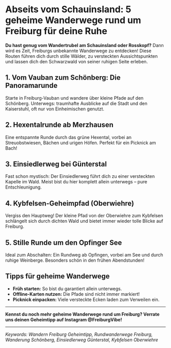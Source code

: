 # Abseits vom Schauinsland: 5 geheime Wanderwege rund um Freiburg für deine Ruhe

**Du hast genug vom Wandertrubel am Schauinsland oder Rosskopf?** Dann wird es Zeit, Freiburgs unbekannte Wanderwege zu entdecken! Diese Routen führen dich durch stille Wälder, zu versteckten Aussichtspunkten und lassen dich den Schwarzwald von seiner ruhigen Seite erleben.

## 1. Vom Vauban zum Schönberg: Die Panoramarunde

Starte in Freiburg-Vauban und wandere über kleine Pfade auf den Schönberg. Unterwegs: traumhafte Ausblicke auf die Stadt und den Kaiserstuhl, oft nur von Einheimischen genutzt.

## 2. Hexentalrunde ab Merzhausen

Eine entspannte Runde durch das grüne Hexental, vorbei an Streuobstwiesen, Bächen und urigen Höfen. Perfekt für ein Picknick am Bach!

## 3. Einsiedlerweg bei Günterstal

Fast schon mystisch: Der Einsiedlerweg führt dich zu einer versteckten Kapelle im Wald. Meist bist du hier komplett allein unterwegs – pure Entschleunigung.

## 4. Kybfelsen-Geheimpfad (Oberwiehre)

Vergiss den Hauptweg! Der kleine Pfad von der Oberwiehre zum Kybfelsen schlängelt sich durch dichten Wald und bietet immer wieder tolle Blicke auf Freiburg.

## 5. Stille Runde um den Opfinger See

Ideal zum Abschalten: Ein Rundweg ab Opfingen, vorbei am See und durch ruhige Weinberge. Besonders schön in den frühen Abendstunden!

## Tipps für geheime Wanderwege

- **Früh starten:** So bist du garantiert allein unterwegs.
- **Offline-Karten nutzen:** Die Pfade sind nicht immer markiert!
- **Picknick einpacken:** Viele versteckte Ecken laden zum Verweilen ein.

---

**Kennst du noch mehr geheime Wanderwege rund um Freiburg? Verrate uns deinen Geheimtipp auf Instagram @FreiburgVibe!**

---

*Keywords: Wandern Freiburg Geheimtipp, Rundwanderwege Freiburg, Wanderung Schönberg, Einsiedlerweg Günterstal, Kybfelsen Oberwiehre*
